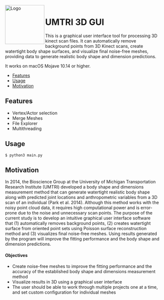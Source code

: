 <img width="128px" src="https://user-images.githubusercontent.com/71047773/162662358-ffb2eb63-b276-4d6d-9697-72039558f0ba.png" alt="Logo" align="left" />

# UMTRI 3D GUI

This is a graphical user interface tool for processing 3D kinect scan files. It can automatically remove background points from 3D Kinect scans, create watertight body shape surfaces, and visualize final noise-free meshes, providing data to generate realistic body shape and dimension predictions.

It works on macOS Mojave 10.14 or higher.

* [Features](#features)
* [Usage](#usage)
* [Motivation](#motivation)

## Features
* Vertex/Actor selection
* Merge Meshes
* File Explorer
* Multithreading

## Usage
<pre><code>$ python3 main.py
</code></pre>

## Motivation
In 2014, the Bioscience Group at the University of Michigan Transportation Research Institute (UMTRI) developed a body shape and dimensions measurement method that can generate watertight realistic body shape along with predicted joint locations and anthropometric variables from a 3D scan of an individual (Park et al. 2014). Although this method works with the noisy point cloud data, it requires high computational power and is error-prone due to the noise and unnecessary scan points. The purpose of the current study is to develop an intuitive graphical user interface software that (1) automatically removes background points, (2) creates watertight surface from oriented point sets using Poisson surface reconstruction method and (3) visualizes final noise-free meshes. Using results generated by the program will improve the fitting performance and the body shape and dimension predictions.

#### Objectives
* Create noise-free meshes to improve the fitting performance and the accuracy of the established body shape and dimensions measurement method
* Visualize results in 3D using a graphical user interface
* The user should be able to work through multiple projects one at
a time, and set custom configuration for individual meshes
